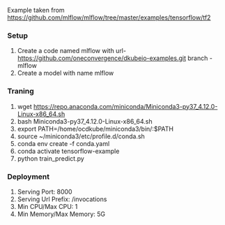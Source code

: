 Example taken from https://github.com/mlflow/mlflow/tree/master/examples/tensorflow/tf2

### Setup
1. Create a code named mlflow with url- https://github.com/oneconvergence/dkubeio-examples.git branch -mlflow
2. Create a model with name mlflow

### Traning
1. wget https://repo.anaconda.com/miniconda/Miniconda3-py37_4.12.0-Linux-x86_64.sh
2. bash Miniconda3-py37_4.12.0-Linux-x86_64.sh
3. export PATH=/home/ocdkube/miniconda3/bin/:$PATH
4. source ~/miniconda3/etc/profile.d/conda.sh
5. conda env create -f conda.yaml
6. conda activate tensorflow-example
7. python train_predict.py

### Deployment
1. Serving Port: 8000
2. Serving Url Prefix: /invocations
3. Min CPU/Max CPU: 1
4. Min Memory/Max Memory: 5G
